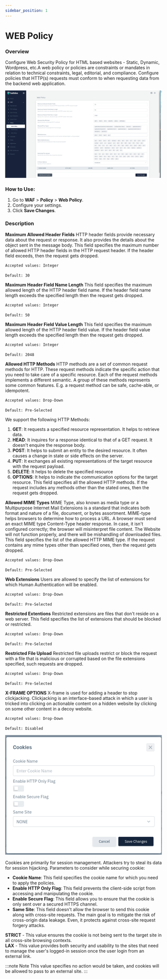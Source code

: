 ```yaml
---
sidebar_position: 1
---
```

# WEB Policy



### Overview

Configure Web Security Policy for HTML based websites - Static, Dynamic, Wordpress, etc.A web policy or policies are constraints or mandates in relation to technical constraints, legal, editorial, and compliance. Configure policies that HTTP(s) requests must conform to when requesting data from the backend web application.
   
![Web Policy](/img/ce-waf/docs/web_policy2.png)

### How to Use:
1. Go to **WAF** > **Policy** > **Web Policy**.
2. Configure your settings.
3. Click **Save Changes**.

### Description

**Maximum Allowed Header Fields**
HTTP header fields provide necessary data about the request or response. It also provides the details about the object sent in the message body.
This field specifies the maximum number of allowed HTTP header fields in the HTTP request header. If the header field exceeds, then the request gets dropped.

    Accepted values: Integer 

    Default: 30  

**Maximum Header Field Name Length**
This field specifies the maximum allowed length of the HTTP header field name. If the header field name length exceeds the specified length then the request gets dropped.

    Accepted values: Integer 

    Default: 50  

**Maximum Header Field Value Length**
This field specifies the maximum allowed length of the HTTP header field value. If the header field value length exceeds the specified length then the request gets dropped.

    Accepted values: Integer 

    Default: 2048  

**Allowed HTTP Methods**
HTTP methods are a set of common request methods for HTTP. These request methods indicate the specific action that you need to take care of a specific resource. Each of the request methods implements a different semantic. A group of these methods represents some common features. E.g. a request method can be safe, cache-able, or idempotent.  

    Accepted values: Drop-Down 

    Default: Pre-Selected  

We support the following HTTP Methods:  
1. **GET**:  It requests a specified resource representation. It helps to retrieve data.
2. **HEAD**:  It inquires for a response identical to that of a GET request. It doesn't enquire the response body.
3. **POST**:  It helps to submit an entity to the desired resource. It often causes a change in state or side effects on the server.
4. **PUT**:  It exchanges all existing representations of the target resource with the request payload.
5. **DELETE**:  It helps to delete the specified resource
6. **OPTIONS**:  It helps to indicate the communication options for the target resource.
This field specifies all the allowed HTTP methods. If the request includes any methods other than the stated ones, then the request gets dropped.

**Allowed MIME Types**
MIME Type, also known as media type or a Multipurpose Internet Mail Extensions is a standard that indicates both format and nature of a file, document, or bytes assortment.
MIME-type helps browsers to determine how to process a URL. A browser must send an exact MIME type Content-Type header response. In case, it isn't configured correctly; the browser will misinterpret file content. The Website will not function properly, and there will be mishandling of downloaded files.
This field specifies the list of the allowed HTTP MIME type. If the request contains any mime types other than specified ones, then the request gets dropped.

    Accepted values: Drop-Down 

    Default: Pre-Selected  

**Web Extensions**
Users are allowed to specify the list of extensions for which Human Authentication will be enabled.

    Accepted values: Drop-Down 

    Default: Pre-Selected  

**Restricted Extentions**
Restricted extensions are files that don't reside on a web server. This field specifies the list of extensions that should be blocked or restricted.

    Accepted values: Drop-Down 

    Default: Pre-Selected  

**Restricted File Upload**
Restricted file uploads restrict or block the request with a file that is malicious or corrupted based on the file extensions specified, such requests are dropped.

    Accepted values: Drop-Down 

    Default: Pre-Selected  

**X-FRAME OPTIONS**
X-frame is used for adding a header to stop clickjacking. Clickjacking is an interface-based attack in which a user is tricked into clicking on actionable content on a hidden website by clicking on some other content in a decoy website.

    Accepted values: Drop-Down 

    Default: Disabled  


![Web Policy](/img/ce-waf/docs/web_policy4.png)

Cookies are primarily for session management. Attackers try to steal its data for session hijacking. Parameters to consider while securing cookie:  
 - **Cookie Name**: This field specifies the cookie name for which you need to apply the policies.  
 - **Enable HTTP Only Flag**: This field prevents the client-side script from accessing and manipulating the cookie.  
 - **Enable Secure Flag**: This field allows you to ensure that the cookie is only sent over a secured HTTPS channel.  
 - **Same Site**: This field doesn't allow the browser to send this cookie along with cross-site requests. The main goal is to mitigate the risk of cross-origin data leakage. Even, it protects against cross-site request forgery attacks.  

**STRICT** - This value ensures the cookie is not being sent to the target site in all cross-site browsing contexts.  
**LAX** - This value provides both security and usability to the sites that need to manage the user's logged-in session once the user login from an external link.

:::note Note
This value specifies no action would be taken, and cookies will be allowed to pass to an external site.
:::